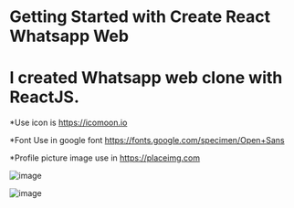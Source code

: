 # Getting Started with Create React Whatsapp Web


# I created Whatsapp web clone with ReactJS. 

*Use icon is https://icomoon.io

*Font Use in google font https://fonts.google.com/specimen/Open+Sans

*Profile picture image use in https://placeimg.com

![image](https://user-images.githubusercontent.com/67253461/124350719-f05c4400-dc13-11eb-9f28-812e33a0f78a.png)


![image](https://user-images.githubusercontent.com/67253461/124350731-02d67d80-dc14-11eb-99de-508c84f9c183.png)




